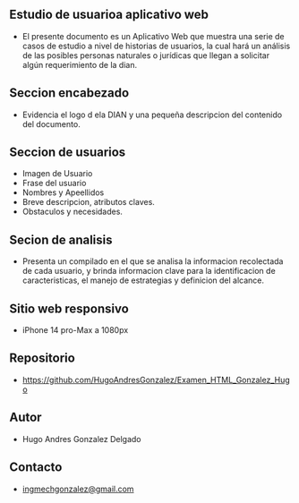 ## Estudio de usuarioa aplicativo web
- El presente documento es un Aplicativo Web que   muestra una serie de casos de estudio a nivel de historias de usuarios, la cual hará un análisis de las posibles personas naturales o jurídicas que llegan a solicitar algún requerimiento de la dian.

## Seccion encabezado
- Evidencia el logo d ela DIAN y una pequeña descripcion del contenido del documento.

## Seccion de usuarios

- Imagen de Usuario
- Frase del usuario
- Nombres y Apeellidos
- Breve descripcion, atributos claves.
- Obstaculos y necesidades.

## Secion de analisis

- Presenta un compilado en el que se analisa la informacion recolectada de cada usuario, y brinda informacion clave  para 
la identificacion de caracteristicas, el manejo de estrategias y definicion del alcance.

## Sitio web responsivo

- iPhone 14 pro-Max a 1080px

## Repositorio
- https://github.com/HugoAndresGonzalez/Examen_HTML_Gonzalez_Hugo

## Autor

- Hugo Andres Gonzalez Delgado

## Contacto
- ingmechgonzalez@gmail.com